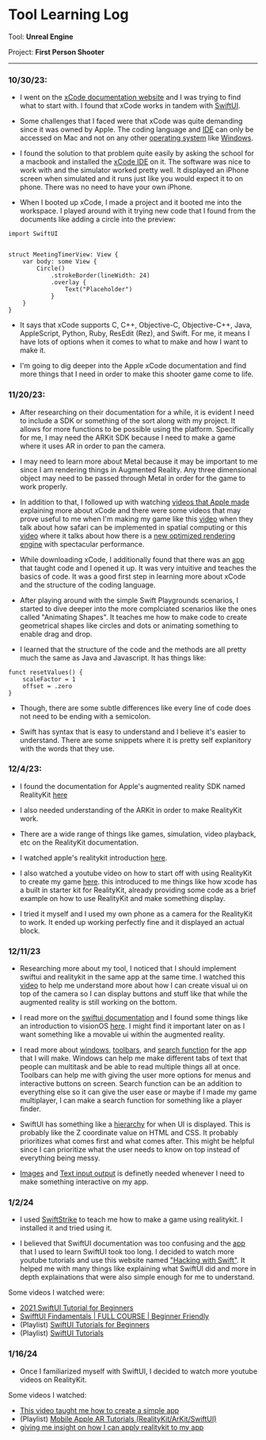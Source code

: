 # Tool Learning Log

Tool: **Unreal Engine**

Project: **First Person Shooter**

---

### 10/30/23:

* I went on the [xCode documentation website](https://developer.apple.com/documentation/xcode/) and I was trying to find what to start with. I found that xCode works in tandem with [SwiftUI](https://developer.apple.com/xcode/swiftui/).

* Some challenges that I faced were that xCode was quite demanding since it was owned by Apple. The coding language and [IDE](https://www.google.com/search?q=what+is+an+IDE&oq=what+is+an+IDE&gs_lcrp=EgZjaHJvbWUyCQgAEEUYORiABDIHCAEQABiABDIHCAIQABiABDIHCAMQABiABDIHCAQQABiABDIHCAUQABiABDIHCAYQABiABDIHCAcQABiABDIHCAgQABiABDIHCAkQABiABNIBCDE2MjhqMGo5qAIAsAIA&sourceid=chrome&ie=UTF-8&safe=active&ssui=on) can only be accessed on Mac and not on any other [operating system](https://www.google.com/search?q=What+is+OS%3F&sca_esv=586169444&ei=bL5mZfmHDeDU5NoP5ZCBuAI&ved=0ahUKEwj57fr4r-iCAxVgKlkFHWVIACcQ4dUDCBA&uact=5&oq=What+is+OS%3F&gs_lp=Egxnd3Mtd2l6LXNlcnAiC1doYXQgaXMgT1M_MgsQABiABBiKBRiRAjILEAAYgAQYigUYkQIyCxAAGIAEGIoFGJECMgUQABiABDIFEAAYgAQyBRAAGIAEMgUQABiABDIFEAAYgAQyBRAAGIAEMgUQABiABEjiF1AAWPMVcAV4AJABAJgBU6AB-weqAQIxNrgBA8gBAPgBAcICCxAAGIAEGLEDGIMBwgIREC4YgAQYsQMYgwEYxwEY0QPCAg4QLhiABBixAxjHARjRA8ICCBAAGIAEGLEDwgIREC4YgwEYkQIYsQMYgAQYigXCAgoQABiABBiKBRhDwgILEC4YgAQYxwEY0QPCAg4QABiABBiKBRixAxiDAcICIBAuGIMBGJECGLEDGIAEGIoFGJcFGNwEGN4EGOAE2AEBwgIHEAAYgAQYCsICDhAuGIAEGMcBGK8BGI4FwgINEAAYgAQYigUYsQMYQ8ICEBAAGIAEGIoFGLEDGIMBGEPCAggQABiABBjJA8ICCxAAGIAEGIoFGJIDwgIMEAAYgAQYigUYChhDwgIKEAAYgAQYsQMYCsICDRAAGIAEGLEDGMkDGArCAgsQABiABBiKBRixA-IDBBgAIEGIBgG6BgYIARABGBQ&sclient=gws-wiz-serp&safe=active&ssui=on) like [Windows](https://www.google.com/search?q=Windows+Operating+System&oq=Windows+Operating+System&gs_lcrp=EgZjaHJvbWUyCggAEAAYsQMYgAQyBggBEEUYOTIHCAIQABiABDIHCAMQABiABDIHCAQQABiABDIHCAUQABiABDIHCAYQABiABDIHCAcQABiABDIHCAgQABiABDIHCAkQABiABNIBCDQxNzhqMGo5qAIAsAIA&sourceid=chrome&ie=UTF-8&safe=active&ssui=on).

* I found the solution to that problem quite easily by asking the school for a macbook and installed the [xCode IDE](https://developer.apple.com/xcode/features/) on it. The software was nice to work with and the simulator worked pretty well. It displayed an iPhone screen when simulated and it runs just like you would expect it to on phone. There was no need to have your own iPhone.

* When I booted up xCode, I made a project and it booted me into the workspace. I played around with it trying new code that I found from the documents like adding a circle into the preview:

```
import SwiftUI


struct MeetingTimerView: View {
    var body: some View {
        Circle()
            .strokeBorder(lineWidth: 24)
            .overlay {
                Text("Placeholder")
            }
    }
}
```
* It says that xCode supports C, C++, Objective-C, Objective-C++, Java, AppleScript, Python, Ruby, ResEdit (Rez), and Swift. For me, it means I have lots of options when it comes to what to make and how I want to make it.

* I'm going to dig deeper into the Apple xCode documentation and find more things that I need in order to make this shooter game come to life.


### 11/20/23:

* After researching on their documentation for a while, it is evident I need to include a SDK or something of the sort along with my project. It allows for more functions to be possible using the platform. Specifically for me, I may need the ARKit SDK because I need to make a game where it uses AR in order to pan the camera.

* I may need to learn more about Metal because it may be important to me since I am rendering things in Augmented Reality. Any three dimensional object may need to be passed through Metal in order for the game to work properly.

* In addition to that, I followed up with watching [videos that Apple made](https://developer.apple.com/videos/developer-tools/) explaining more about xCode and there were some videos that may prove useful to me when I'm making my game like this [video](https://developer.apple.com/videos/play/wwdc2023/10279/) when they talk about how safari can be implemented in spatial computing or this [video](https://developer.apple.com/videos/play/wwdc2023/10125/) where it talks about how there is a [new optimized rendering engine](https://developer.apple.com/metal/) with spectacular performance.

* While downloading xCode, I additionally found that there was an [app](https://developer.apple.com/swift-playgrounds/) that taught code and I opened it up. It was very intuitive and teaches the basics of code. It was a good first step in learning more about xCode and the structure of the coding language.

* After playing around with the simple Swift Playgrounds scenarios, I started to dive deeper into the more complciated scenarios like the ones called "Animating Shapes". It teaches me how to make code to create geometrical shapes like circles and dots or animating something to enable drag and drop.

* I learned that the structure of the code and the methods are all pretty much the same as Java and Javascript. It has things like:

```
funct resetValues() {
    scaleFactor = 1
    offset = .zero
}
```
* Though, there are some subtle differences like every line of code does not need to be ending with a semicolon.

* Swift has syntax that is easy to understand and I believe it's easier to understand. There are some snippets where it is pretty self explanitory with the words that they use.

### 12/4/23:

* I found the documentation for Apple's augmented reality SDK named RealityKit [here](https://developer.apple.com/documentation/realitykit/)

* I also needed understanding of the ARKit in order to make RealityKit work.

* There are a wide range of things like games, simulation, video playback, etc on the RealityKit documentation.

* I watched apple's realitykit introduction [here](https://developer.apple.com/videos/play/wwdc2023/10080/).

* I also watched a youtube video on how to start off with using RealityKit to create my game [here](https://www.youtube.com/watch?v=Fd_0gtV8RiY). this introduced to me things like how xcode has a built in starter kit for RealityKit, already providing some code as a brief example on how to use RealityKit and make something display.

*  I tried it myself and I used my own phone as a camera for the RealityKit to work. It ended up working perfectly fine and it displayed an actual block.

### 12/11/23

* Researching more about my tool, I noticed that I should implement swiftui and realitykit in the same app at the same time. I watched this [video](https://youtu.be/cT8y7fNEMuw?si=2zNw73hB7lqkX7fU) to help me understand more about how I can create visual ui on top of the camera so I can display buttons and stuff like that while the augmented reality is still working on the bottom.

* I read more on the [swiftui documentation](https://developer.apple.com/documentation/swiftui/) and I found some things like an introduction to visionOS [here](https://developer.apple.com/documentation/visionOS/World). I might find it important later on as I want something like a movable ui within the augmented reality.

* I read more about [windows](https://developer.apple.com/documentation/swiftui/windows), [toolbars](https://developer.apple.com/documentation/swiftui/toolbars), and [search function](https://developer.apple.com/documentation/swiftui/search) for the app that I will make. Windows can help me make different tabs of text that people can multitask and be able to read multiple things all at once. Toolbars can help me with giving the user more options for menus and interactive buttons on screen. Search function can be an addition to everything else so it can give the user ease or maybe if I made my game multiplayer, I can make a search function for something like a player finder.

* SwiftUI has something like a [hierarchy](https://developer.apple.com/documentation/swiftui/view-fundamentals) for when UI is displayed. This is probably like the Z coordinate value on HTML and CSS. It probably prioritizes what comes first and what comes after. This might be helpful since I can prioritize what the user needs to know on top instead of everything being messy.

* [Images](https://developer.apple.com/documentation/swiftui/images) and [Text input output](https://developer.apple.com/documentation/swiftui/text-input-and-output) is definetly needed whenever I need to make something interactive on my app.

### 1/2/24

* I used [SwiftStrike](https://developer.apple.com/documentation/realitykit/swiftstrike_creating_a_game_with_realitykit) to teach me how to make a game using realitykit. I installed it and tried using it.

* I believed that SwiftUI documentation was too confusing and the [app](https://developer.apple.com/swift-playgrounds/) that I used to learn SwiftUI took too long. I decided to watch more youtube tutorials and use this website named ["Hacking with Swift"](https://developer.apple.com/swift-playgrounds/). It helped me with many things like explaining what SwiftUI did and more in depth explainations that were also simple enough for me to understand.

Some videos I watched were:

* [2021 SwiftUI Tutorial for Beginners](https://www.youtube.com/watch?v=F2ojC6TNwws)
* [ SwifftUI Findamentals | FULL COURSE | Beginner Friendly](https://www.youtube.com/watch?v=b1oC7sLIgpI)
* (Playlist) [SwiftUI Tutorials for Beginners](https://www.youtube.com/playlist?list=PLMRqhzcHGw1Z-lZaaun3A3mV9PbEfHANI)
* (Playlist) [SwiftUI Tutorials](https://www.youtube.com/playlist?list=PLMRqhzcHGw1Z-lZaaun3A3mV9PbEfHANI)

### 1/16/24

* Once I familiarized myself with SwiftUI, I decided to watch more youtube videos on RealityKit.

Some videos I watched:

* [This video taught me how to create a simple app](https://www.youtube.com/watch?v=jjCsI56XavI)
* (Playlist) [Mobile Apple AR Tutorials (RealityKit/ArKit/SwiftUI)](https://www.youtube.com/playlist?list=PLb0SG4T4tfPyQF-hMntGxaKqUJOKZQ2QX)
* [giving me insight on how I can apply realitykit to my app](https://developer.apple.com/videos/play/wwdc2023/10080/)


